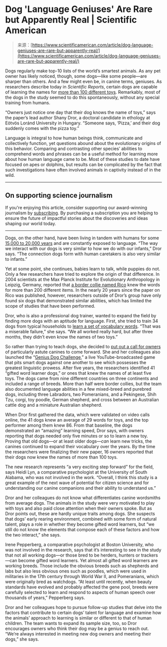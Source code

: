 <!--yml
category: 未分类
date: 2024-05-29 13:19:08
-->

# Dog 'Language Geniuses' Are Rare but Apparently Real | Scientific American

> 来源：[https://www.scientificamerican.com/article/dog-language-geniuses-are-rare-but-apparently-real/](https://www.scientificamerican.com/article/dog-language-geniuses-are-rare-but-apparently-real/)

Dogs regularly make top-10 lists of the world’s smartest animals. As any pet owner has likely noticed, though, some dogs—like some people—are sharper than others. And a few might even be, in canine terms, geniuses. As researchers describe today in *Scientific Reports*, certain dogs are capable of learning the names for [more than 100 different toys](https://www.nature.com/articles/s41598-023-47864-5). Remarkably, most of the dogs in the study seemed to do this spontaneously, without any special training from humans.

“Owners just notice one day that their dog knows the name of toys,” says the paper’s lead author Shany Dror, a doctoral candidate in ethology at Eötvös Loránd University in Hungary. “Someone says, ‘Pizza,’ and their dog suddenly comes with the pizza toy.”

Language is integral to how human beings think, communicate and collectively function, yet questions abound about the evolutionary origins of this behavior. Comparing and contrasting other species’ abilities to comprehend words and phrases can be a useful method for learning more about how human language came to be. Most of these studies to date have focused on apes or dolphins, but results can be complicated by the fact that such investigations have often involved animals in captivity instead of in the wild.

* * *

## On supporting science journalism

If you're enjoying this article, consider supporting our award-winning journalism by [subscribing](/getsciam/). By purchasing a subscription you are helping to ensure the future of impactful stories about the discoveries and ideas shaping our world today.

* * *

Dogs, on the other hand, have been living in tandem with humans for some [15,000 to 20,000 years](https://www.scientificamerican.com/article/dog-domestication-may-have-begun-because-paleo-humans-couldnt-stomach-the-original-paleo-diet/) and are constantly exposed to language. “The way we interact with our dogs is very similar to how we do with our infants,” Dror says. “The connection dogs form with human caretakers is also very similar to infants.”

Yet at some point, she continues, babies learn to talk, while puppies do not. Only a few researchers have tried to explore the origin of that difference. In 2004 scientists at the Max Planck Institute for Evolutionary Anthropology in Leipzig, Germany, reported that [a border collie named Rico](https://pubmed.ncbi.nlm.nih.gov/15192233/) knew the words for more than 200 different items. In the nearly 20 years since the paper on Rico was published, however, researchers outside of Dror’s group have only found six dogs that demonstrated similar abilities, which has limited the scope of studies that have been performed.

Dror, who is also a professional dog trainer, wanted to expand the field by finding more dogs with an aptitude for language. First, she tried to train 34 dogs from typical households to [learn a set of vocabulary words](https://doi.org/10.1038/s41598-021-93581-2). “That was a miserable failure,” she says. “We all worked really hard, but after three months, they didn’t even know the names of two toys.”

So rather than trying to teach dogs, she decided to [put out a call for owners](https://geniusdogchallenge.com/how-to-apply/) of particularly astute canines to come forward. She and her colleagues also launched the “[Genius Dog Challenge](https://geniusdogchallenge.com/the-challenge/),” a live YouTube-broadcasted game that pits smart dogs against one another to see which possesses the greatest linguistic prowess. After five years, the researchers identified 41 “gifted word learner dogs,” or ones that knew the names of at least five toys. The dogs came from nine different countries on three continents and included a range of breeds. More than half were border collies, but the team also documented language abilities in a few mixed-breed and purebred dogs, including three Labradors, two Pomeranians, and a Pekingese, Shih Tzu, corgi, toy poodle, German shepherd, and cross between an Australian cattle dog and a miniature Australian shepherd.

When Dror first gathered the data, which were validated on video calls online, the 41 dogs knew an average of 29 words for toys, and the top performer among them knew 86\. From that baseline, the dogs demonstrated an “amazing” learning speed, Dror says, with owners reporting that dogs needed only five minutes or so to learn a new toy. Proving that old dogs—or at least older dogs—*can* learn new tricks, the canines continued to expand their vocabulary over the years. By the time the researchers were finalizing their new paper, 16 owners reported that their dogs now knew the names of more than 100 toys.

The new research represents “a very exciting step forward” for the field, says Heidi Lyn, a comparative psychologist at the University of South Alabama, who was not involved in the work. “Overall, I think this study is a great example of the next wave of potential for citizen science and for understanding our canine companions and their ability to understand us.”

Dror and her colleagues do not know what differentiates canine wordsmiths from average dogs. The animals in the study were very motivated to play with toys and also paid close attention when their owners spoke. But as Dror points out, these are hardly unique traits among dogs. She suspects that dogs’ early rearing environment, combined with some form of natural talent, plays a role in whether they become gifted word learners, but “we still do not know the elements that compose each of these factors and how the two interact,” she says.

Irene Pepperberg, a comparative psychologist at Boston University, who was not involved in the research, says that it’s interesting to see in the study that not all working dogs—or those bred to be herders, hunters or trackers—can become gifted word learners. Yet almost all gifted word learners are working breeds. Those include the obvious breeds such as shepherds and labs but also less obvious ones such as poodles, which were used in militaries in the 17th century through World War II, and Pomeranians, which were originally bred as watchdogs. “At least until recently, when beauty standards have evolved and probably affected the gene pool, breeds were carefully selected to learn and respond to aspects of human speech over thousands of years,” Pepperberg says.

Dror and her colleagues hope to pursue follow-up studies that delve into the factors that contribute to certain dogs’ talent for language and examine how the animals’ approach to learning is similar or different to that of human children. The team wants to expand its sample size, too, so Dror encourages owners who think their dog may be a genius to reach out. “We’re always interested in meeting new dog owners and meeting their dogs,” she says.